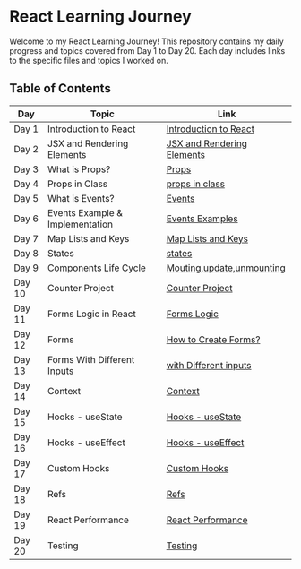 # React Learning Journey

Welcome to my React Learning Journey! This repository contains my daily progress and topics covered from Day 1 to Day 20. Each day includes links to the specific files and topics I worked on.

## Table of Contents

| Day  | Topic                              | Link                                                                                          |
|------|------------------------------------|-----------------------------------------------------------------------------------------------|
| Day 1| Introduction to React              | [Introduction to React](https://github.com/kaifshaikh262000/react-learning/blob/main/day1/introduction.md)                     |
| Day 2| JSX and Rendering Elements         | [JSX and Rendering Elements](https://github.com/kaifshaikh262000/react-learning/blob/main/day2/jsx-rendering.md)               |
| Day 3| What is Props?                     | [Props ](https://github.com/kaif21-cmd/React_/blob/main/PROPS.MD)           
| Day 4| Props in Class                     | [props in class](https://github.com/kaif21-cmd/React_/blob/main/Accesing%20Props%20In%20Class.md)                   |
| Day 5| What is Events?                    | [Events](https://github.com/kaif21-cmd/React_/blob/main/Events.md)                       |
| Day 6| Events Example & Implementation    |[Events Examples](https://github.com/kaif21-cmd/React_/blob/main/Events._example%20.md)           |
| Day 7|  Map Lists and Keys                |[Map Lists and Keys](https://github.com/kaif21-cmd/React_/blob/main/Map.md)                             |
| Day 8| States                             | [states](https://github.com/kaif21-cmd/React_/blob/main/States%20in%20React.MD)                                             |
| Day 9| Components Life Cycle              | [Mouting,update,unmounting](https://github.com/kaif21-cmd/React_/blob/main/constructor.md)                     |
| Day 10| Counter Project                   | [Counter Project](https://github.com/kaif21-cmd/React_/blob/main/counterproject.md)   |
| Day 11| Forms Logic in React              | [Forms Logic](https://github.com/kaif21-cmd/React_/blob/main/Forms%20Logic.md)                   |
| Day 12| Forms                             | [How to Create Forms?](https://github.com/kaif21-cmd/React_/blob/main/FORMS.MD)                             |
| Day 13| Forms With Different Inputs       | [with Different inputs](https://github.com/kaif21-cmd/React_/blob/main/Form%20with%20Different%20Inputs.md)                         |
| Day 14| Context                           | [Context](https://github.com/kaifshaikh262000/react-learning/blob/main/day14/context.md)                                       |
| Day 15| Hooks - useState                  | [Hooks - useState](https://github.com/kaifshaikh262000/react-learning/blob/main/day15/hooks-usestate.md)                       |
| Day 16| Hooks - useEffect                 | [Hooks - useEffect](https://github.com/kaifshaikh262000/react-learning/blob/main/day16/hooks-useeffect.md)                     |
| Day 17| Custom Hooks                      | [Custom Hooks](https://github.com/kaifshaikh262000/react-learning/blob/main/day17/custom-hooks.md)                             |
| Day 18| Refs                              | [Refs](https://github.com/kaifshaikh262000/react-learning/blob/main/day18/refs.md)                                             |
| Day 19| React Performance                 | [React Performance](https://github.com/kaifshaikh262000/react-learning/blob/main/day19/react-performance.md)                   |
| Day 20| Testing                           | [Testing](https://github.com/kaifshaikh262000/react-learning/blob/main/day20/testing.md)                                       |

